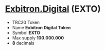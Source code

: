 # [Exbitron.Digital](https://exbitron.digital) (EXTO) 

- TRC20 Token
- Name **Exbitron Digital Token**
- Symbol **EXTO**
- Max supply **100.000.000**
- **8** decimals

